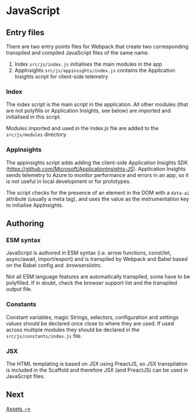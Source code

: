 # JavaScript


## Entry files
There are two entry points files for Webpack that create two corresponding transpiled and compiled JavaScript files of the same name.
1. Index `src/js/index.js` initialises the main modules in the app
2. AppInsights `src/js/appinsights/index.js` contains the Application Insights script for client-side telemetry


### Index
The index script is the main script in the application. All other modules (that are not polyfills or Application Insights, see below) are imported and initialised in this script.

Modules imported and used in the index.js file are added to the `src/js/modules` directory.


### AppInsights
The appinsights script adds adding the client-side Application Insights SDK (https://github.com/Microsoft/ApplicationInsights-JS). Application Insights sends telemetry to Azure to monitor performance and errors in an app, so it is not useful in local development or for prototypes.

The script checks for the presence of an element in the DOM with a `data-ai` attribute (usually a meta tag), and uses the value as the instrumentation key to initialise AppInsights.


## Authoring 

### ESM syntax
JavaScript is authored in ESM syntax (i.e. arrow functions, const/let, async/await, import/export) and is transpiled by Webpack and Babel based on the Babel config and .browserslistrc.

Not all ESM language features are automatically transpiled, some have to be polyfilled. If in doubt, check the browser support list and the transpiled output file.


### Constants
Constant variables, magic Strings, selectors, configuration and settings values should be declared once close to where they are used. If used across multiple modules they should be declared in the `src/js/constants/index.js` file.


### JSX
The HTML templating is based on JSX using PreactJS, so JSX transpilation is included in the Scaffold and therefore JSX (and PreactJS) can be used in JavaScript files.


## Next
[Assets ⟶](./assets.md)